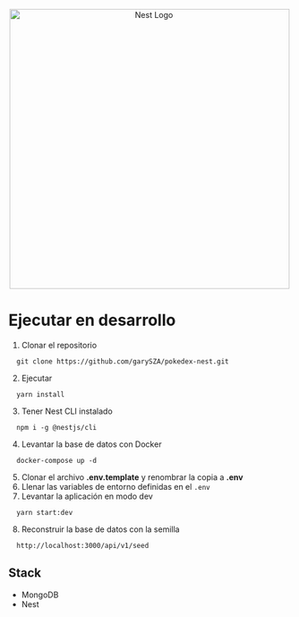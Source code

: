 <p align="center">
  <a href="http://nestjs.com/" target="blank"><img src="https://nestjs.com/img/logo-small.svg" width="500" alt="Nest Logo" /></a>
</p>


# Ejecutar en desarrollo

1. Clonar el repositorio
```
  git clone https://github.com/garySZA/pokedex-nest.git
```
2. Ejecutar 
```
  yarn install
```
3. Tener Nest CLI instalado
```
  npm i -g @nestjs/cli
```
4. Levantar la base de datos con Docker
```
  docker-compose up -d
```
5. Clonar el archivo __.env.template__ y renombrar la copia a __.env__
6. Llenar las variables de entorno definidas en el ```.env```
7. Levantar la aplicación en modo dev
```
  yarn start:dev
```
8. Reconstruir la base de datos con la semilla
```
  http://localhost:3000/api/v1/seed
```

## Stack
* MongoDB
* Nest
